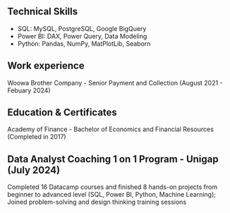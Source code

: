## Technical Skills

- SQL: MySQL, PostgreSQL, Google BigQuery
- Power BI: DAX, Power Query, Data Modeling
- Python: Pandas, NumPy, MatPlotLib, Seaborn
<!---
ngocnguyen13400/ngocnguyen13400 is a ✨ special ✨ repository because its `README.md` (this file) appears on your GitHub profile.
You can click the Preview link to take a look at your changes.
--->

## Work experience

Woowa Brother Company - Senior Payment and Collection (August 2021 - Febuary 2024)

## Education & Certificates

Academy of Finance - Bachelor of Economics and Financial Resources (Completed in 2017)

## Data Analyst Coaching 1 on 1 Program - Unigap (July 2024)

Completed 16 Datacamp courses and finished 8 hands-on projects from beginner to advanced level (SQL, Power BI, Python, Machine Learning); Joined problem-solving and design thinking training sessions
